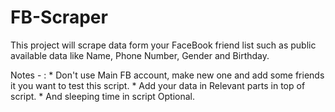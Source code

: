 # FB-Scraper

This project will scrape data form your FaceBook friend list such as public available data like Name, Phone Number, Gender and Birthday.

Notes - :     * Don't use Main FB account, make new one and add some friends it you want to test this script.
              * Add your data in Relevant parts in top of script.
              * And sleeping time in script Optional. 
